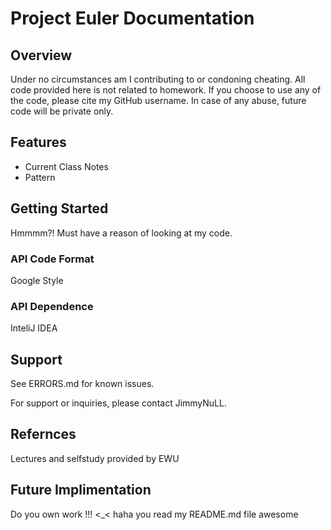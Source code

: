 # Project Euler Documentation

## Overview

Under no circumstances am I contributing to or condoning cheating. All code provided here is not related to homework. If you choose to use any of the code, please cite my GitHub username. In case of any abuse, future code will be private only.

## Features

- Current Class Notes
- Pattern

## Getting Started

Hmmmm?! Must have a reason of looking at my code.

### API Code Format

Google Style

### API Dependence

InteliJ IDEA

## Support

See ERRORS.md for known issues.

For support or inquiries, please contact JimmyNuLL.

## Refernces

Lectures and selfstudy provided by EWU

## Future Implimentation

Do you own work !!! <_< haha you read my README.md file awesome 
